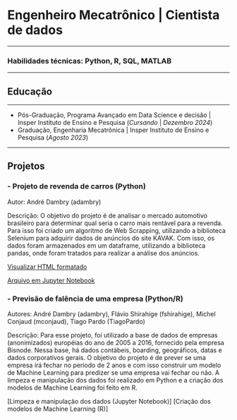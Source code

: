 # Engenheiro Mecatrônico | Cientista de dados

---

### Habilidades técnicas: Python, R, SQL, MATLAB

---

## Educação

---

- Pós-Graduação, Programa Avançado em Data Science e decisão \| Insper Instituto de Ensino e Pesquisa (*Cursando* \| *Dezembro 2024*)
- Graduação, Engenharia Mecatrônica \| Insper Instituto de Ensino e Pesquisa (*Agosto 2023*)
  
---

## Projetos

### - Projeto de revenda de carros (Python)

Autor: André Dambry (adambry)

Descrição: O objetivo do projeto é de analisar o mercado automotivo brasileiro para determinar qual seria o carro mais rentável para a revenda. Para isso foi criado um algoritmo de Web Scrapping, utilizando a biblioteca Selenium para adquirir dados de anúncios do site KAVAK. Com isso, os dados foram armazenados em um dataframe, utilizando a biblioteca pandas, onde foram tratados para realizar a análise dos anúncios.

<a href="assets/files/Projeto_revenda_carros.html" target="_blank">Visualizar HTML formatado</a>

[Arquivo em Jupyter Notebook](https://github.com/adambry/portfolio/blob/7ddfb1427fb76b4243d5a8b762a1743c3fd0c110/assets/files/Projeto_revenda_carros.ipynb)

### - Previsão de falência de uma empresa (Python/R)

Autores: André Dambry (adambry), Flávio Shirahige (fshirahige), Michel Conjaud (mconjaud), Tiago Pardo (TiagoPardo)

Descrição: Para esse projeto, foi utilizado a base de dados de empresas (anonimizados) européias do ano de 2005 a 2016, fornecido pela empresa Bisnode. Nessa base, há dados contábeis, boarding, geográficos, datas e dados corporativos gerais. O objetivo do projeto é de prever se uma empresa irá fechar no período de 2 anos e com isso construir um modelo de Machine Learning para predizer se uma empresa vai fechar ou não. A limpeza e manipulação dos dados foi realizado em Python e a criação dos modelos de Machine Learning foi feito em R.

[Limpeza e manipulação dos dados (Jupyter Notebook)]
[Criação dos modelos de Machine Learning (R)]
